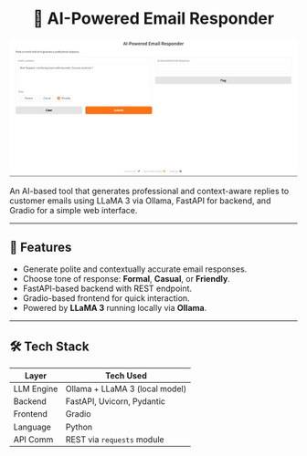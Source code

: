 <h1 align="center">🤖 AI-Powered Email Responder</h1>

![screenshot](./src/aa.png)

An AI-based tool that generates professional and context-aware replies to customer emails using LLaMA 3 via Ollama, FastAPI for backend, and Gradio for a simple web interface.

---

## 🚀 Features

- Generate polite and contextually accurate email responses.
- Choose tone of response: **Formal**, **Casual**, or **Friendly**.
- FastAPI-based backend with REST endpoint.
- Gradio-based frontend for quick interaction.
- Powered by **LLaMA 3** running locally via **Ollama**.

---

## 🛠️ Tech Stack

| Layer      | Tech Used                        |
|------------|----------------------------------|
| LLM Engine | Ollama + LLaMA 3 (local model)   |
| Backend    | FastAPI, Uvicorn, Pydantic       |
| Frontend   | Gradio                           |
| Language   | Python                           |
| API Comm   | REST via `requests` module       |



